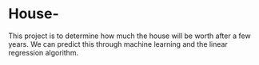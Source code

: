 # House-
This project is to determine how much the house will be worth after a few years. We can predict this through machine learning and the linear regression algorithm.
